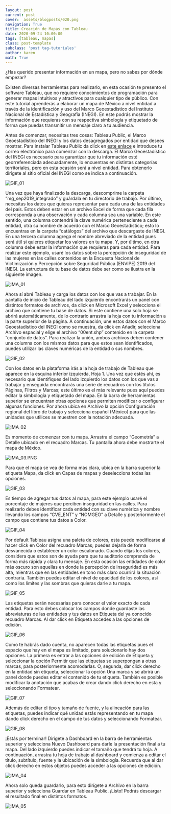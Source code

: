 ```yaml
---
layout: post
current: post
cover:  assets/blogposts/020.png
navigation: True
title: Creación de Mapas con Tableau
date: 2020-09-24 10:00:00
tags: [tableau, mapas]
class: post-template
subclass: 'post tag-tutoriales'
author: karen
math: True
---
```


¿Has querido presentar información en un mapa, pero no sabes por dónde empezar? 

Existen diversas herramientas para realizarlo, en esta ocasión te presento el software Tableau, que no requiere conocimientos de programación para generar mapas intuitivos y atractivos para cualquier tipo de público. Con este tutorial aprenderás a elaborar un mapa de México a nivel entidad a través de la identificación y uso del Marco Geoestadístico del Instituto Nacional de Estadística y Geografía (INEGI). En este podrás mostrar la información que requieras con su respectiva simbología y etiquetado de forma que puedas transmitir un mensaje claro a tu audiencia.

Antes de comenzar, necesitas tres cosas: Tableau Public, el Marco Geoestadístico del INEGI y los datos desagregados por entidad que desees mostrar. 
Para instalar Tableau Public da click en [este enlace](https://public.tableau.com/en-us/s/) e introduce tu correo electrónico para comenzar con la descarga.
El Marco Geoestadístico del INEGI es necesario para garantizar que tu información esté georreferenciada adecuadamente, lo encuentras en distintas categorías territoriales, pero en esta ocasión será a nivel entidad. Para obtenerlo dirígete al sitio oficial del INEGI como se indica a continuación. 

![GIF_01](assets/blogposts/tableau-mapas/GIF_01.gif)

Una vez que haya finalizado la descarga, descomprime la carpeta “mg_sep2019_integrado” y guárdala en tu directorio de trabajo. 
Por último, necesitas los datos que quieras representar para cada una de las entidades del país. Estos deben estar en un archivo Excel de forma que cada fila corresponda a una observación y cada columna sea una variable. En este sentido, una columna contendrá la clave numérica perteneciente a cada entidad, otra su nombre de acuerdo con el Marco Geoestadístico; esto lo encuentras en la carpeta “catálogos” del archivo que descargaste de INEGI. En una tercera columna agrega el nombre abreviado de la entidad pues será útil si quieres etiquetar los valores en tu mapa. Y, por último, en otra columna debe estar la información que requieras para cada entidad. Para realizar este ejemplo, usaré los datos sobre la percepción de inseguridad de las mujeres en las calles contenidos en la Encuesta Nacional de Victimización y Percepción sobre Seguridad Pública (ENVIPE) 2019 del INEGI. La estructura de tu base de datos debe ser como se ilustra en la siguiente imagen. 

![IMA_01](assets/blogposts/tableau-mapas/IMA_01.png)

Ahora sí abré Tableau y carga los datos con los que vas a trabajar. En la pantalla de inicio de Tableau del lado izquierdo encontrarás un panel con distintos formatos de archivos, da click en Microsoft Excel y selecciona el archivo que contiene tu base de datos. Si este contiene una solo hoja se abrirá automáticamente, de lo contrario arrastra la hoja con tu información a la parte superior de la página. A continuación, une estos datos con el Marco Geoestadístico del INEGI como se muestra, da click en Añadir, selecciona Archivo espacial y elige el archivo “00ent.shp” contenido en la carpeta “conjunto de datos”. Para realizar la unión, ambos archivos deben contener una columna con los mismos datos para que estos sean identificados, puedes utilizar las claves numéricas de la entidad o sus nombres.  

![GIF_02](assets/blogposts/tableau-mapas/GIF_02.gif)

Con los datos en la plataforma irás a la hoja de trabajo de Tableau que aparece en la esquina inferior izquierda, Hoja 1. Una vez que estés ahí, es necesario que identifiques del lado izquierdo los datos con los que vas a trabajar y enseguida encontrarás una serie de recuadros con los títulos Páginas, Filtros y Marcas; este último es el más relevante pues aquí puedes editar la simbología y etiquetado del mapa. En la barra de herramientas superior se encuentran otras opciones que permiten modificar o configurar algunas funciones. Por ahora ubica en Archivo la opción Configuración regional del libro de trabajo y selecciona español (México) para que las unidades que utilices se muestren con la notación adecuada. 

![IMA_02](assets/blogposts/tableau-mapas/IMA_02.png)

Es momento de comenzar con tu mapa. Arrastra el campo “Geometría” a Detalle ubicado en el recuadro Marcas. Tu pantalla ahora debe mostrarte el mapa de México. 

![IMA_03.PNG](assets/blogposts/tableau-mapas/IMA_03.png)

Para que el mapa se vea de forma más clara, ubica en la barra superior la etiqueta Mapa, da click en Capas de mapas y deselecciona todas las opciones. 

![GIF_03](assets/blogposts/tableau-mapas/GIF_03.gif)

Es tiempo de agregar tus datos al mapa, para este ejemplo usaré el porcentaje de mujeres que perciben inseguridad en las calles. Para realizarlo debes identificar cada entidad con su clave numérica y nombre llevando los campos “CVE_ENT” y “NOMGEO” a Detalle y posteriormente el campo que contiene tus datos a Color. 

![GIF_04](assets/blogposts/tableau-mapas/GIF_04.gif)

Por default Tableau asigna una paleta de colores, esta puede modificarse al hacer click en Color del recuadro Marcas; puedes dejarla de forma desvanecida o establecer un color escalonado. Cuando elijas los colores, considera que estos son de ayuda para que tu auditorio comprenda de forma más rápida y clara tu mensaje. En esta ocasión las entidades de color más oscuro son aquellas en donde la percepción de inseguridad es más alta, mientras que en las entidades en tono más claro ocurrirá la situación contraria. También puedes editar el nivel de opacidad de los colores, así como los límites y las sombras que quieras darle a tu mapa. 

![GIF_05](assets/blogposts/tableau-mapas/GIF_05.gif)

Las etiquetas serán necesarias para conocer el valor exacto de cada entidad. Para esto debes colocar los campos donde guardaste las abreviaturas de las entidades y tus datos en Etiqueta del ya conocido recuadro Marcas. Al dar click en Etiqueta accedes a las opciones de edición. 

![GIF_06](assets/blogposts/tableau-mapas/GIF_06.gif)

Como te habrás dado cuenta, no aparecen todas las etiquetas pues el espacio que hay en el mapa es limitado, para solucionarlo hay dos opciones. La primera es entrar a las opciones de edición de Etiqueta y seleccionar la opción Permitir que las etiquetas se superpongan a otras marcas, para posteriormente acomodarlas. O, segunda, dar click derecho en la entidad sin etiqueta, seleccionar la opción Una marca y se abrirá un panel donde puedes editar el contenido de tu etiqueta. También es posible modificar la anotación que acabas de crear dando click derecho en esta y seleccionando Formatear. 

![GIF_07](assets/blogposts/tableau-mapas/GIF_07.gif)

Además de editar el tipo y tamaño de fuente, y la alineación para las etiquetas, puedes indicar qué unidad estás representando en tu mapa dando click derecho en el campo de tus datos y seleccionando Formatear. 

![GIF_08](assets/blogposts/tableau-mapas/GIF_08.gif)

¡Estás por terminar! Dirígete a Dashboard en la barra de herramientas superior y selecciona Nuevo Dashboard para darle la presentación final a tu mapa. Del lado izquierdo puedes indicar el tamaño que tendrá tu hoja. A continuación, arrastra tu hoja de trabajo al dashboard y comienza a editar el título, subtítulo, fuente y la ubicación de la simbología. Recuerda que al dar click derecho en estos objetos puedes acceder a las opciones de edición. 

![IMA_04](assets/blogposts/tableau-mapas/IMA_04.png)

Ahora solo queda guardarlo, para esto dirígete a Archivo en la barra superior y selecciona Guardar en Tableau Public. ¡Listo! Podrás descargar el resultado final en distintos formatos.

![IMA_05](assets/blogposts/tableau-mapas/IMA_05.png)